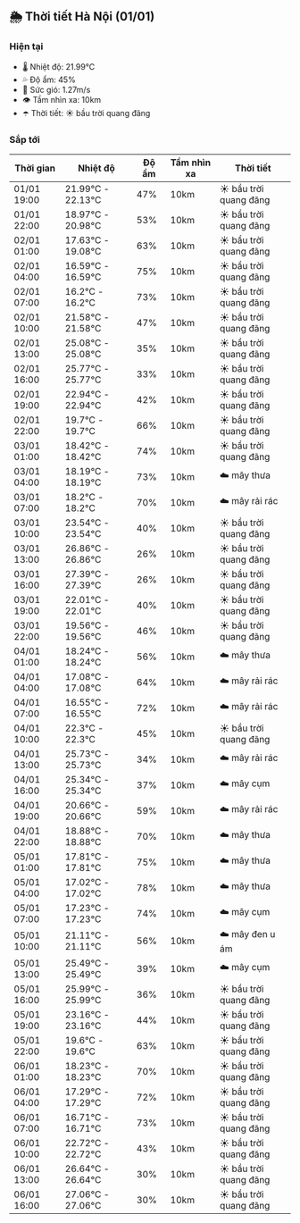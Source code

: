 ## 🌦️ Thời tiết Hà Nội (01/01)

### Hiện tại

- 🌡️ Nhiệt độ: 21.99℃
- 💦 Độ ẩm: 45%
- 💨 Sức gió: 1.27m/s
- 👁️ Tầm nhìn xa: 10km
- ☂️ Thời tiết: ☀️ bầu trời quang đãng

### Sắp tới

| Thời gian | Nhiệt độ | Độ ẩm | Tầm nhìn xa | Thời tiết |
| --- | --- | --- | --- | --- |
| 01/01 19:00 | 21.99℃ - 22.13℃ | 47% | 10km | ☀️ bầu trời quang đãng |
| 01/01 22:00 | 18.97℃ - 20.98℃ | 53% | 10km | ☀️ bầu trời quang đãng |
| 02/01 01:00 | 17.63℃ - 19.08℃ | 63% | 10km | ☀️ bầu trời quang đãng |
| 02/01 04:00 | 16.59℃ - 16.59℃ | 75% | 10km | ☀️ bầu trời quang đãng |
| 02/01 07:00 | 16.2℃ - 16.2℃ | 73% | 10km | ☀️ bầu trời quang đãng |
| 02/01 10:00 | 21.58℃ - 21.58℃ | 47% | 10km | ☀️ bầu trời quang đãng |
| 02/01 13:00 | 25.08℃ - 25.08℃ | 35% | 10km | ☀️ bầu trời quang đãng |
| 02/01 16:00 | 25.77℃ - 25.77℃ | 33% | 10km | ☀️ bầu trời quang đãng |
| 02/01 19:00 | 22.94℃ - 22.94℃ | 42% | 10km | ☀️ bầu trời quang đãng |
| 02/01 22:00 | 19.7℃ - 19.7℃ | 66% | 10km | ☀️ bầu trời quang đãng |
| 03/01 01:00 | 18.42℃ - 18.42℃ | 74% | 10km | ☀️ bầu trời quang đãng |
| 03/01 04:00 | 18.19℃ - 18.19℃ | 73% | 10km | ☁️ mây thưa |
| 03/01 07:00 | 18.2℃ - 18.2℃ | 70% | 10km | ☁️ mây rải rác |
| 03/01 10:00 | 23.54℃ - 23.54℃ | 40% | 10km | ☀️ bầu trời quang đãng |
| 03/01 13:00 | 26.86℃ - 26.86℃ | 26% | 10km | ☀️ bầu trời quang đãng |
| 03/01 16:00 | 27.39℃ - 27.39℃ | 26% | 10km | ☀️ bầu trời quang đãng |
| 03/01 19:00 | 22.01℃ - 22.01℃ | 40% | 10km | ☀️ bầu trời quang đãng |
| 03/01 22:00 | 19.56℃ - 19.56℃ | 46% | 10km | ☀️ bầu trời quang đãng |
| 04/01 01:00 | 18.24℃ - 18.24℃ | 56% | 10km | ☁️ mây thưa |
| 04/01 04:00 | 17.08℃ - 17.08℃ | 64% | 10km | ☁️ mây rải rác |
| 04/01 07:00 | 16.55℃ - 16.55℃ | 72% | 10km | ☁️ mây rải rác |
| 04/01 10:00 | 22.3℃ - 22.3℃ | 45% | 10km | ☀️ bầu trời quang đãng |
| 04/01 13:00 | 25.73℃ - 25.73℃ | 34% | 10km | ☁️ mây rải rác |
| 04/01 16:00 | 25.34℃ - 25.34℃ | 37% | 10km | ☁️ mây cụm |
| 04/01 19:00 | 20.66℃ - 20.66℃ | 59% | 10km | ☁️ mây rải rác |
| 04/01 22:00 | 18.88℃ - 18.88℃ | 70% | 10km | ☁️ mây thưa |
| 05/01 01:00 | 17.81℃ - 17.81℃ | 75% | 10km | ☁️ mây thưa |
| 05/01 04:00 | 17.02℃ - 17.02℃ | 78% | 10km | ☁️ mây thưa |
| 05/01 07:00 | 17.23℃ - 17.23℃ | 74% | 10km | ☁️ mây cụm |
| 05/01 10:00 | 21.11℃ - 21.11℃ | 56% | 10km | ☁️ mây đen u ám |
| 05/01 13:00 | 25.49℃ - 25.49℃ | 39% | 10km | ☁️ mây cụm |
| 05/01 16:00 | 25.99℃ - 25.99℃ | 36% | 10km | ☀️ bầu trời quang đãng |
| 05/01 19:00 | 23.16℃ - 23.16℃ | 44% | 10km | ☀️ bầu trời quang đãng |
| 05/01 22:00 | 19.6℃ - 19.6℃ | 63% | 10km | ☀️ bầu trời quang đãng |
| 06/01 01:00 | 18.23℃ - 18.23℃ | 70% | 10km | ☀️ bầu trời quang đãng |
| 06/01 04:00 | 17.29℃ - 17.29℃ | 72% | 10km | ☀️ bầu trời quang đãng |
| 06/01 07:00 | 16.71℃ - 16.71℃ | 73% | 10km | ☀️ bầu trời quang đãng |
| 06/01 10:00 | 22.72℃ - 22.72℃ | 43% | 10km | ☀️ bầu trời quang đãng |
| 06/01 13:00 | 26.64℃ - 26.64℃ | 30% | 10km | ☀️ bầu trời quang đãng |
| 06/01 16:00 | 27.06℃ - 27.06℃ | 30% | 10km | ☀️ bầu trời quang đãng |
